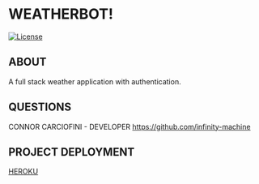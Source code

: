 # WEATHERBOT!
[![License](https://img.shields.io/badge/License-Apache_2.0-yellowgreen.svg)](https://opensource.org/licenses/Apache-2.0)  

## ABOUT
A full stack weather application with authentication.

## QUESTIONS
CONNOR CARCIOFINI - DEVELOPER
https://github.com/infinity-machine

## PROJECT DEPLOYMENT
[HEROKU](https://cjc-weatherapp.herokuapp.com/)